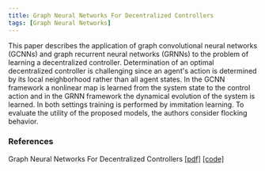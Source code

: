 ```yaml
---
title: Graph Neural Networks For Decentralized Controllers
tags: [Graph Neural Networks]
---
```


This paper describes the application of graph convolutional 
neural networks (GCNNs) and graph recurrent neural networks (GRNNs)
to the problem of learning a decentralized controller.
Determination of an optimal decentralized controller is challenging
since an agent's action is determined by its local neighborhood rather
than all agent states. In the GCNN framework a nonlinear map is 
learned from the system state to the control action and 
in the GRNN framework the dynamical evolution of the system is learned. 
In both settings training is performed by immitation learning.
To evaluate the utility of the proposed models, the authors consider
flocking behavior.

### References
Graph Neural Networks For Decentralized Controllers [[pdf]](https://arxiv.org/abs/2003.10280) [[code]](https://github.com/alelab-upenn/graph-neural-networks)
